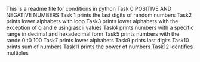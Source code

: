 This is a readme file for conditions in python
Task 0 POSITIVE AND NEGATIVE NUMBERS
Task 1 prints the last digits of random numbers
Task2 prints lower alphabets with loop
Task3 prints lower alphabets with the exception of q and e using ascii values
Task4 prints numbers with a specific range in decimal and hexadecimal form
Task5 prints numbers with the rande 0 t0 100
Task7 prints lower alphabets
Task9 prints last digits
Task10 prints sum of numbers
Task11 prints the power of numbers
Task12 identifies multiples
